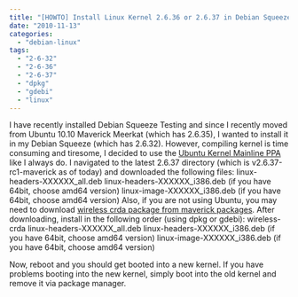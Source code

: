 ```yaml
---
title: "[HOWTO] Install Linux Kernel 2.6.36 or 2.6.37 in Debian Squeeze Testing or Ubuntu or any Debian based distribution without compiling"
date: "2010-11-13"
categories: 
  - "debian-linux"
tags: 
  - "2-6-32"
  - "2-6-36"
  - "2-6-37"
  - "dpkg"
  - "gdebi"
  - "linux"
---
```


I have recently installed Debian Squeeze Testing and since I recently moved from Ubuntu 10.10 Maverick Meerkat (which has 2.6.35), I wanted to install it in my Debian Squeeze (which has 2.6.32). However, compiling kernel is time consuming and tiresome, I decided to use the [Ubuntu Kernel Mainline PPA](http://kernel.ubuntu.com/~kernel-ppa/mainline/) like I always do. I navigated to the latest 2.6.37 directory (which is v2.6.37-rc1-maverick as of today) and downloaded the following files: linux-headers-XXXXXX\_all.deb linux-headers-XXXXXX\_i386.deb (if you have 64bit, choose amd64 version) linux-image-XXXXXX\_i386.deb (if you have 64bit, choose amd64 version) Also, if you are not using Ubuntu, you may need to download [wireless crda package from maverick packages](http://packages.ubuntu.com/maverick/wireless-crda). After downloading, install in the following order (using dpkg or gdebi): wireless-crda linux-headers-XXXXXX\_all.deb linux-headers-XXXXXX\_i386.deb (if you have 64bit, choose amd64 version) linux-image-XXXXXX\_i386.deb (if you have 64bit, choose amd64 version)

Now, reboot and you should get booted into a new kernel. If you have problems booting into the new kernel, simply boot into the old kernel and remove it via package manager.
